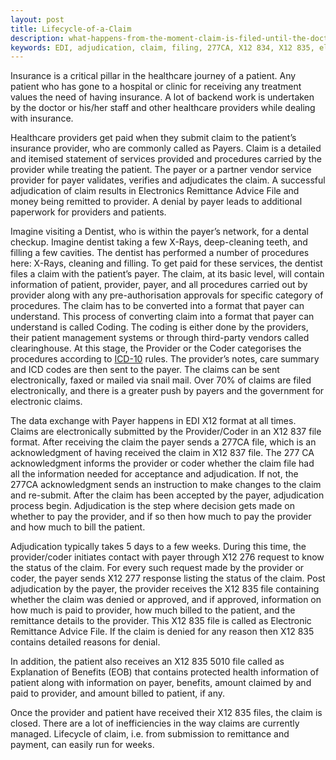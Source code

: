 ```yaml
---
layout: post
title: Lifecycle-of-a-Claim
description: what-happens-from-the-moment-claim-is-filed-until-the-doctor-gets-the-money?
keywords: EDI, adjudication, claim, filing, 277CA, X12 834, X12 835, electronic remittance, claim authentication, payer, provider
---
```


Insurance is a critical pillar in the healthcare journey of a patient. Any patient who has gone to a hospital or clinic for receiving any treatment values the need of having insurance.  A lot of backend work is undertaken by the doctor or his/her staff and other healthcare providers while dealing with insurance.  

Healthcare providers get paid when they submit claim to the patient’s insurance provider, who are commonly called as Payers. Claim is a detailed and itemised statement of services provided and procedures carried by the provider while treating the patient. The payer or a partner vendor service provider for payer validates, verifies and adjudicates the claim. A successful adjudication of claim results in Electronics Remittance Advice File and money being remitted to provider. A denial by payer leads to additional paperwork for providers and patients. 

Imagine visiting a Dentist, who is within the payer’s network, for a dental checkup. Imagine dentist taking a few X-Rays, deep-cleaning teeth, and filling a few cavities. The dentist has performed a number of procedures here: X-Rays, cleaning and filling. To get paid for these services, the dentist files a claim with the patient’s payer. The claim, at its basic level, will contain information of patient, provider, payer, and all procedures carried out by provider along with any pre-authorisation approvals for specific category of procedures. The claim has to be converted into a format that payer can understand. This process of converting claim into a format that payer can understand is called Coding. The coding is either done by the providers, their patient management systems or through third-party vendors called clearinghouse. At this stage, the Provider or the Coder categorises the procedures according to [ICD-10](http://apps.who.int/classifications/icd10/browse/2016/en) rules. The provider’s notes, care summary and ICD codes are then sent to the payer. The claims can be sent electronically, faxed or mailed via snail mail. Over 70% of claims are filed electronically, and there is a greater push by payers and the government for electronic claims. 

The data exchange with Payer happens in EDI X12 format at all times. Claims are electronically submitted by the Provider/Coder in an X12 837 file format. After receiving the claim the payer sends a 277CA file, which is an acknowledgment of having received the claim in X12 837 file. The 277 CA acknowledgment informs the provider or coder whether the claim file had all the information needed for acceptance and adjudication. If not, the 277CA acknowledgment sends an instruction to make changes to the claim and re-submit. After the claim has been accepted by the payer, adjudication process begin. Adjudication is the step where decision gets made on whether to pay the provider, and if so then how much to pay the provider and how much to bill the patient.

Adjudication typically takes 5 days to a few weeks. During this time, the provider/coder initiates contact with payer through X12 276 request to know the status of the claim. For every such request made by the provider or coder, the payer sends X12 277 response listing the status of the claim. Post adjudication by the payer, the provider receives the X12 835 file containing whether the claim was denied or approved, and if approved, information on how much is paid to provider, how much billed to the patient, and the remittance details to the provider. This X12 835 file is called as Electronic Remittance Advice File. If the claim is denied for any reason then X12 835 contains detailed reasons for denial.

In addition, the patient also receives an X12 835 5010 file called as Explanation of Benefits (EOB) that contains protected health information of patient along with information on payer, benefits, amount claimed by and paid to provider, and amount billed to patient, if any. 

Once the provider and patient have received their X12 835 files, the claim is closed. There are a lot of inefficiencies in the way claims are currently managed. Lifecycle of claim, i.e. from submission to remittance and payment, can easily run for weeks.
